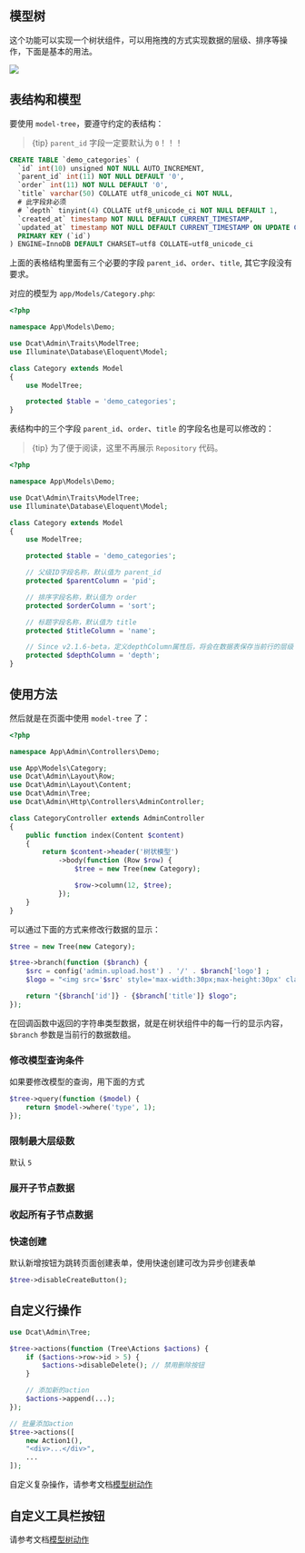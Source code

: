 ## 模型树

这个功能可以实现一个树状组件，可以用拖拽的方式实现数据的层级、排序等操作，下面是基本的用法。

![](https://cdn.learnku.com/uploads/images/202004/26/38389/RfWVwRHMs7.png!large)

## 表结构和模型

要使用 `model-tree`，要遵守约定的表结构：

> {tip} `parent_id` 字段一定要默认为 `0`！！！

```sql
CREATE TABLE `demo_categories` (
  `id` int(10) unsigned NOT NULL AUTO_INCREMENT,
  `parent_id` int(11) NOT NULL DEFAULT '0',
  `order` int(11) NOT NULL DEFAULT '0',
  `title` varchar(50) COLLATE utf8_unicode_ci NOT NULL,
  # 此字段非必须
  # `depth` tinyint(4) COLLATE utf8_unicode_ci NOT NULL DEFAULT 1,
  `created_at` timestamp NOT NULL DEFAULT CURRENT_TIMESTAMP,
  `updated_at` timestamp NOT NULL DEFAULT CURRENT_TIMESTAMP ON UPDATE CURRENT_TIMESTAMP,
  PRIMARY KEY (`id`)
) ENGINE=InnoDB DEFAULT CHARSET=utf8 COLLATE=utf8_unicode_ci
```

上面的表格结构里面有三个必要的字段 `parent_id`、`order`、`title`, 其它字段没有要求。

对应的模型为 `app/Models/Category.php`:

```php
<?php

namespace App\Models\Demo;

use Dcat\Admin\Traits\ModelTree;
use Illuminate\Database\Eloquent\Model;

class Category extends Model
{
    use ModelTree;

    protected $table = 'demo_categories';
}
```

表结构中的三个字段 `parent_id`、`order`、`title` 的字段名也是可以修改的：

> {tip} 为了便于阅读，这里不再展示 `Repository` 代码。

```php
<?php

namespace App\Models\Demo;

use Dcat\Admin\Traits\ModelTree;
use Illuminate\Database\Eloquent\Model;

class Category extends Model
{
    use ModelTree;

    protected $table = 'demo_categories';

    // 父级ID字段名称，默认值为 parent_id
    protected $parentColumn = 'pid';

    // 排序字段名称，默认值为 order
    protected $orderColumn = 'sort';

    // 标题字段名称，默认值为 title
    protected $titleColumn = 'name';

    // Since v2.1.6-beta，定义depthColumn属性后，将会在数据表保存当前行的层级
    protected $depthColumn = 'depth';
}
```

## 使用方法

然后就是在页面中使用 `model-tree` 了：

```php
<?php

namespace App\Admin\Controllers\Demo;

use App\Models\Category;
use Dcat\Admin\Layout\Row;
use Dcat\Admin\Layout\Content;
use Dcat\Admin\Tree;
use Dcat\Admin\Http\Controllers\AdminController;

class CategoryController extends AdminController
{
    public function index(Content $content)
    {
        return $content->header('树状模型')
            ->body(function (Row $row) {
                $tree = new Tree(new Category);

                $row->column(12, $tree);
            });
    }
}
```

可以通过下面的方式来修改行数据的显示：

```php
$tree = new Tree(new Category);

$tree->branch(function ($branch) {
    $src = config('admin.upload.host') . '/' . $branch['logo'] ;
    $logo = "<img src='$src' style='max-width:30px;max-height:30px' class='img'/>";

    return "{$branch['id']} - {$branch['title']} $logo";
});
```

在回调函数中返回的字符串类型数据，就是在树状组件中的每一行的显示内容，`$branch` 参数是当前行的数据数组。

### 修改模型查询条件

如果要修改模型的查询，用下面的方式

```php
$tree->query(function ($model) {
    return $model->where('type', 1);
});
```

### 限制最大层级数

默认 `5`

### 展开子节点数据

### 收起所有子节点数据

### 快速创建

默认新增按钮为跳转页面创建表单，使用快速创建可改为异步创建表单

```php
$tree->disableCreateButton();
```

## 自定义行操作

```php
use Dcat\Admin\Tree;

$tree->actions(function (Tree\Actions $actions) {
    if ($actions->row->id > 5) {
        $actions->disableDelete(); // 禁用删除按钮
    }

    // 添加新的action
    $actions->append(...);
});

// 批量添加action
$tree->actions([
    new Action1(),
    "<div>...</div>",
    ...
]);
```

自定义复杂操作，请参考文档[模型树动作](https://learnku.com/docs/dcat-admin/1.x/model-tree/8452)

## 自定义工具栏按钮

请参考文档[模型树动作](https://learnku.com/docs/dcat-admin/1.x/model-tree/8452)